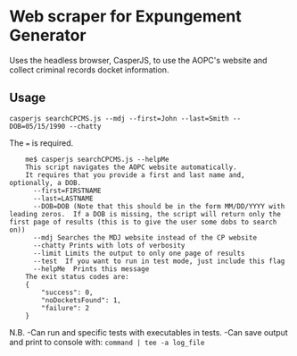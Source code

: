 # Web scraper for Expungement Generator

Uses the headless browser, CasperJS, to use the AOPC's website and collect
criminal records docket information.

## Usage

```
casperjs searchCPCMS.js --mdj --first=John --last=Smith --DOB=05/15/1990 --chatty
```

The `=` is required.

```
    me$ casperjs searchCPCMS.js --helpMe
    This script navigates the AOPC website automatically.
    It requires that you provide a first and last name and, optionally, a DOB.
      --first=FIRSTNAME
      --last=LASTNAME
      --DOB=DOB (Note that this should be in the form MM/DD/YYYY with leading zeros.  If a DOB is missing, the script will return only the first page of results (this is to give the user some dobs to search on))
      --mdj Searches the MDJ website instead of the CP website
      --chatty Prints with lots of verbosity
      --limit Limits the output to only one page of results
      --test  If you want to run in test mode, just include this flag
      --helpMe  Prints this message
    The exit status codes are:
    {
        "success": 0,
        "noDocketsFound": 1,
        "failure": 2
    }
```

N.B.
-Can run and specific tests with executables in tests.
-Can save output and print to console with: `command | tee -a log_file`
